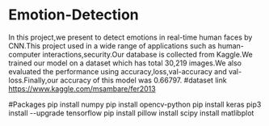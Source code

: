 # Emotion-Detection
In this project,we present to detect emotions in real-time human faces by CNN.This project used in a wide range of applications such as human-computer interactions,security.Our database is collected from Kaggle.We trained our model on a dataset which has total 30,219 images.We also evaluated the performance using accuracy,loss,val-accuracy and val-loss.Finally,our accuracy of this model was 0.66797.
#dataset link
https://www.kaggle.com/msambare/fer2013

#Packages
pip install numpy
pip install opencv-python
pip install keras
pip3 install --upgrade tensorflow
pip install pillow
install scipy
install matlibplot
